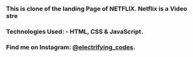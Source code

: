 ### This is clone of the landing Page of NETFLIX. Netflix is a Video stre

### Technologies Used: - HTML, CSS & JavaScript.

### Find me on Instagram: [@electrifying_codes][instagram].

[instagram]: https://www.instagram.com/electrifying_codes
